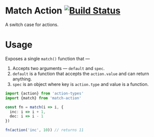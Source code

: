 # Match Action [![Build Status](https://travis-ci.com/tusharmath/match-action.svg?branch=master)](https://travis-ci.com/tusharmath/match-action)

A switch case for actions.

# Usage

Exposes a single `match()` function that —

1.  Accepts two arguments — `default` and `spec`.
2.  `default` is a function that accepts the `action.value` and can return anything.
3.  `spec` is an object where key is `action.type` and value is a function.

```ts
import {action} from 'action-types'
import {match} from 'match-action'

const fn = match(i => i, {
  inc: i => i + 1,
  dec: i => i - 1
})

fn(action('inc', 10)) // returns 11
```
